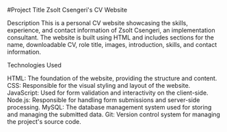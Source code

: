 
#Project Title
Zsolt Csengeri's CV Website

Description
This is a personal CV website showcasing the skills, experience, and contact information of Zsolt Csengeri, an implementation consultant.
The website is built using HTML and includes sections for the name, downloadable CV, role title, images, introduction, skills, and contact information.

Technologies Used

HTML: The foundation of the website, providing the structure and content.
CSS: Responsible for the visual styling and layout of the website.
JavaScript: Used for form validation and interactivity on the client-side.
Node.js: Responsible for handling form submissions and server-side processing.
MySQL: The database management system used for storing and managing the submitted data.
Git: Version control system for managing the project's source code.
